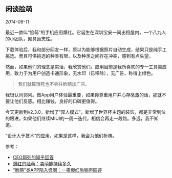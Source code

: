 ## 闲谈脸萌

*2014-06-11*

最近一款叫“脸萌”的手机应用爆红。它诞生在深圳宝安一间出租屋内，一个八九人的小团队，颇具励志性。

下载体验后，我和部分网友一样，原以为能够根据照片自动生成，结果只是纯手工挑选。而且可供挑选的种类有限，以及种类之间存在冲突，感到有点失望。

然而，如果他们的理念是实话，我欣赏他们。应用目前是我所喜欢的专一工具类应用，致力于为用户创造卡通形象，无水印（已移除），无广告，称得上绿色。

> 我们就算饿死也不会往脸萌加广告。

我很认同郭列。做App用户体验最重要，如果你尊重用户并心存感激的话，那就不要让他们反感。相比赚钱，良好的口碑更值得。

今天更新到v2.3.0，新增了“双人模式”，新增了世界杯主题的装饰，都是非常到位的跟进。如果他们继续MIUI的一周一迭代，相信会再走一段路。多远，我不知道。

“设计大于技术”的应用，如果是这样，我会为他们祈祷。

参考：

- [CEO郭列的知乎回答](http://www.zhihu.com/question/24004857/answer/26441914)
- [爆红的脸萌：卖萌能持续多久](http://tech.sina.com.cn/i/2014-06-11/03109429738.shtml)
- [“脸萌”类APP陷入怪圈：一夜爆红后销声匿迹](http://tech.sina.com.cn/i/2014-06-09/11099425649.shtml)
